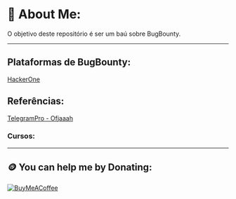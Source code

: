 # 💾 About Me:
O objetivo deste repositório é ser um baú sobre BugBounty.

<!-- TO DO: add more details about me later -->


---
## Plataformas de BugBounty:
[HackerOne](https://www.hackerone.com)

## Referências:
[TelegramPro - Ofjaaah](https://github.com/KingOfBugbounty/TelegramPro)

### Cursos:

---
## 🪙 You can help me by Donating:
[![BuyMeACoffee](https://img.shields.io/badge/Buy%20Me%20a%20Coffee-ffdd00?style=for-the-badge&logo=buy-me-a-coffee&logoColor=black)](https://buymeacoffee.com/edhunt)

